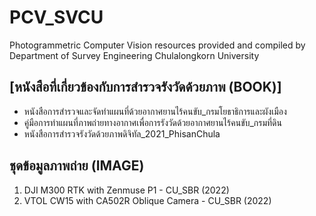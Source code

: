 # PCV_SVCU
Photogrammetric Computer Vision resources provided and compiled by Department of Survey Engineering Chulalongkorn University

## [หนังสือที่เกี่ยวข้องกับการสำรวจรังวัดด้วยภาพ (BOOK)]
* หนังสือการสำรวจและจัดทำแผนที่ด้วยอากาศยานไร้คนขับ_กรมโยธาธิการและผังเมือง
* คู่มือการทำแผนที่ภาพถ่ายทางอากาศเพื่อการรังวัดด้วยอากาศยานไร้คนขับ_กรมที่ดิน
* หนังสือการสำรวจรังวัดด้วยภาพดิจิทัล_2021_PhisanChula


## ชุดข้อมูลภาพถ่าย (IMAGE)
1. DJI M300 RTK with Zenmuse P1 - CU_SBR (2022)
2. VTOL CW15 with CA502R Oblique Camera - CU_SBR (2022)                                                                                               
